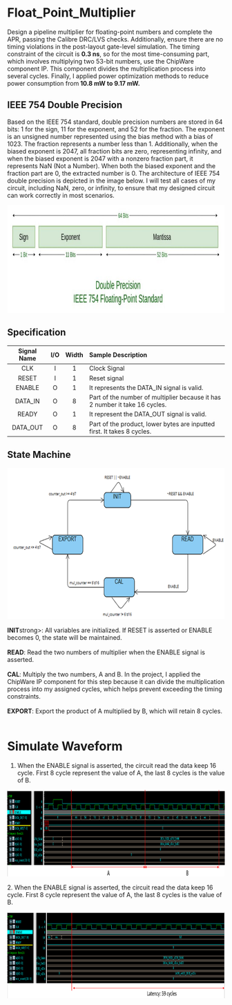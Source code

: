 # Float_Point_Multiplier
Design a pipeline multiplier for floating-point numbers and complete the APR, passing the Calibre DRC/LVS checks. Additionally, ensure there are no timing violations in the post-layout gate-level simulation. The timing constraint of the circuit is <strong>0.3 ns</strong>, so for the most time-consuming part, which involves multiplying two 53-bit numbers, use the ChipWare component IP. This component divides the multiplication process into several cycles. Finally, I applied power optimization methods to reduce power consumption from<strong> 10.8 mW to 9.17 mW.</strong>

## IEEE 754 Double Precision
Based on the IEEE 754 standard, double precision numbers are stored in 64 bits: 1 for the sign, 11 for the exponent, and 52 for the fraction. The exponent is an unsigned number represented using the bias method with a bias of 1023. The fraction represents a number less than 1. Additionally, when the biased exponent is 2047, all fraction bits are zero, representing infinity, and when the biased exponent is 2047 with a nonzero fraction part, it represents NaN (Not a Number). When both the biased exponent and the fraction part are 0, the extracted number is 0. The architecture of IEEE 754 double precision is depicted in the image below. I will test all cases of my circuit, including NaN, zero, or infinity, to ensure that my designed circuit can work correctly in most scenarios.
<p align="center">
  <img src="https://github.com/RexJian/Float_Point_Multiplier/blob/main/Image/IEEE754_double.jpg" width="800" height="250" alt="Architecture">
</p> 

## Specification

| Signal Name | I/O | Width | Sample Description |
| :----: | :----: | :----: | :----|
| CLK | I | 1 | Clock Signal |
| RESET | I | 1 | Reset signal |
| ENABLE | O | 1 | It represents the DATA_IN signal is valid. |
| DATA_IN | O | 8 | Part of the number of multiplier because it has 2 number it take 16 cycles. |
| READY | O | 1 | It represent the DATA_OUT signal is valid. |
| DATA_OUT | O | 8 | Part of the product, lower bytes are inputted first. It takes 8 cycles. |

## State Machine
<p align="center">
  <img src="https://github.com/RexJian/Float_Point_Multiplier/blob/main/Image/state_machine.png" width="800" height="350" alt="Architecture">
</p> 
<strong>INIT</strong>strong>: All variables are initialized. If RESET is asserted or ENABLE becomes 0, the state will be maintained.  
<br><br>
<strong>READ</strong>: Read the two numbers of multiplier when the ENABLE signal is asserted.
<br><br>
<strong>CAL</strong>: Multiply the two numbers, A and B. In the project, I applied the ChipWare IP component for this step because it can divide the multiplication process into my assigned cycles, which helps prevent exceeding the timing constraints.  
<br><br>
<strong>EXPORT</strong>: Export the product of A multiplied by B, which will retain 8 cycles.  
<br><br>

# Simulate Waveform
1. When the ENABLE signal is asserted, the circuit read the data keep 16 cycle. First 8 cycle represent the value of A, the last 8 cycles is the value of B.
<p align="center">
  <img src="https://github.com/RexJian/Float_Point_Multiplier/blob/main/Image/Wave/Wave1.png" width="800" height="200" alt="Architecture">
</p> 
2. When the ENABLE signal is asserted, the circuit read the data keep 16 cycle. First 8 cycle represent the value of A, the last 8 cycles is the value of B.
<p align="center">
  <img src="https://github.com/RexJian/Float_Point_Multiplier/blob/main/Image/Wave/wave2.png" width="800" height="200" alt="Architecture">
</p> 

  
